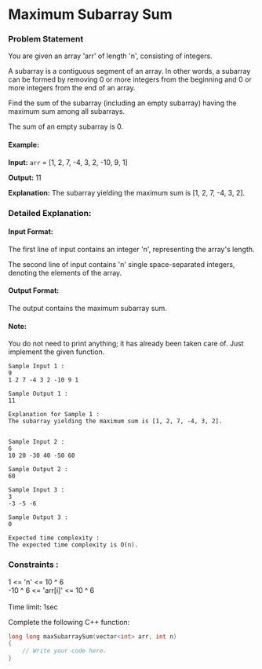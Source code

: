 # Maximum Subarray Sum

### Problem Statement

You are given an array 'arr' of length 'n', consisting of integers.

A subarray is a contiguous segment of an array. In other words, a subarray can be formed by removing 0 or more integers from the beginning and 0 or more integers from the end of an array.

Find the sum of the subarray (including an empty subarray) having the maximum sum among all subarrays.

The sum of an empty subarray is 0.

#### Example:

**Input:** `arr` = [1, 2, 7, -4, 3, 2, -10, 9, 1]

**Output:** 11

**Explanation:** The subarray yielding the maximum sum is [1, 2, 7, -4, 3, 2].

### Detailed Explanation:

#### Input Format:

The first line of input contains an integer 'n', representing the array's length.

The second line of input contains 'n' single space-separated integers, denoting the elements of the array.

#### Output Format:

The output contains the maximum subarray sum.

#### Note:

You do not need to print anything; it has already been taken care of. Just implement the given function.

```
Sample Input 1 :
9
1 2 7 -4 3 2 -10 9 1

Sample Output 1 :
11

Explanation for Sample 1 :
The subarray yielding the maximum sum is [1, 2, 7, -4, 3, 2].


Sample Input 2 :
6
10 20 -30 40 -50 60

Sample Output 2 :
60

Sample Input 3 :
3
-3 -5 -6

Sample Output 3 :
0

Expected time complexity :
The expected time complexity is O(n).
```

### Constraints :

1 <= 'n' <= 10 ^ 6 <br>
-10 ^ 6 <= 'arr[i]' <= 10 ^ 6 <br>
<br>
Time limit: 1sec <br>

Complete the following C++ function:
```c++
long long maxSubarraySum(vector<int> arr, int n)
{
    // Write your code here.
}
```



